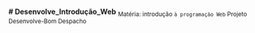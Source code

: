 **# Desenvolve_Introdução_Web**
<sub>Matéria: introdução `à programação Web`
Projeto Desenvolve-Bom Despacho

